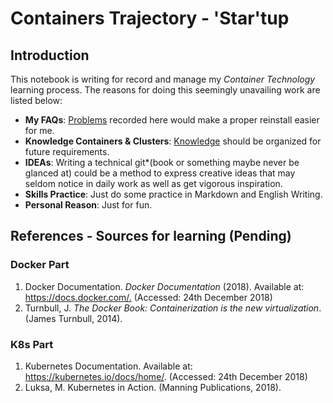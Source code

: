 # Containers Trajectory - 'Star'tup

## Introduction

This notebook is writing for record and manage my *Container Technology* learning process. The reasons for doing this seemingly unavailing work are listed below:

+ **My FAQs**: <u>Problems</u> recorded here would make a proper reinstall easier for me.
+ **Knowledge Containers & Clusters**: <u>Knowledge</u> should be organized for future requirements.
+ **IDEAs**: Writing a technical git*(book or something maybe never be glanced at) could be a method to express  creative ideas that may seldom notice in daily work as well as get vigorous inspiration.
+ **Skills Practice**: Just do some practice in Markdown and English Writing.
+ **Personal Reason**: Just for fun.



## References - Sources for learning (Pending)

### Docker Part

1.  Docker Documentation. *Docker Documentation* (2018). Available at: <https://docs.docker.com/.> (Accessed: 24th December 2018)
2. Turnbull, J. *The Docker Book: Containerization is the new virtualization*. (James Turnbull, 2014).

### K8s Part

1. Kubernetes Documentation. Available at: https://kubernetes.io/docs/home/. (Accessed: 24th December 2018)
2. Luksa, M. Kubernetes in Action. (Manning Publications, 2018).



### 